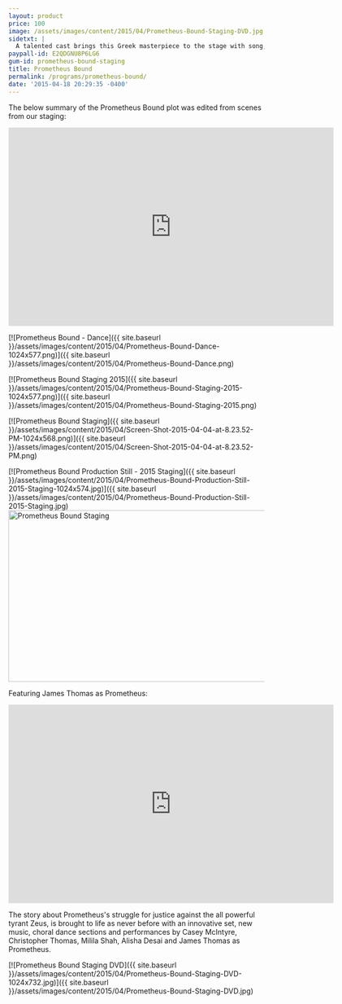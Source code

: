 ```yaml
---
layout: product
price: 100
image: /assets/images/content/2015/04/Prometheus-Bound-Staging-DVD.jpg
sidetxt: |
  A talented cast brings this Greek masterpiece to the stage with song, dance and an innovative set which allows the immortal story about resisting tyranny to come alive. Features Peter Arnott’s audience tested translation.  An innovative set allows for a dance platform on the top of the skēnē building - allowing the chorus of Oceanids to first appear above Prometheus as in the original.
paypall-id: E2QDGNU8P6LG6
gum-id: prometheus-bound-staging
title: Prometheus Bound
permalink: /programs/prometheus-bound/
date: '2015-04-18 20:29:35 -0400'
---
```


The below summary of the Prometheus Bound plot was edited from scenes from our staging:

<iframe id="ytplayer" type="text/html" width="640" height="390"
  src="https://www.youtube.com/embed/playlist?list=PLm2zChNEamqy1S8vNCYj2YJckQ8K0v5Xk&rel=0&amp;modestbranding=1&amp;autohide=1"
  frameborder="0"> </iframe>

[![Prometheus Bound - Dance]({{ site.baseurl }}/assets/images/content/2015/04/Prometheus-Bound-Dance-1024x577.png)]({{ site.baseurl }}/assets/images/content/2015/04/Prometheus-Bound-Dance.png) 

[![Prometheus Bound Staging 2015]({{ site.baseurl }}/assets/images/content/2015/04/Prometheus-Bound-Staging-2015-1024x577.png)]({{ site.baseurl }}/assets/images/content/2015/04/Prometheus-Bound-Staging-2015.png)

[![Prometheus Bound Staging]({{ site.baseurl }}/assets/images/content/2015/04/Screen-Shot-2015-04-04-at-8.23.52-PM-1024x568.png)]({{ site.baseurl }}/assets/images/content/2015/04/Screen-Shot-2015-04-04-at-8.23.52-PM.png)

[![Prometheus Bound Production Still - 2015 Staging]({{ site.baseurl }}/assets/images/content/2015/04/Prometheus-Bound-Production-Still-2015-Staging-1024x574.jpg)]({{ site.baseurl }}/assets/images/content/2015/04/Prometheus-Bound-Production-Still-2015-Staging.jpg) <img class="alignnone size-large wp-image-299" src="{{ site.baseurl }}/assets/images/content/2015/04/Prometheus-Bound-Staging-1024x573.png" alt="Prometheus Bound Staging" width="604" height="337" />

Featuring James Thomas as Prometheus:

<iframe id="ytplayer" type="text/html" width="640" height="390"
  src="https://www.youtube.com/embed/LLkUDTsMRzg?rel=0&amp;modestbranding=1&amp;autohide=1"
  frameborder="0"> </iframe>

The story about Prometheus's struggle for justice against the all powerful tyrant Zeus, is brought to life as never before with an innovative set, new music, choral dance sections and performances by Casey McIntyre, Christopher Thomas, Milila Shah, Alisha Desai and James Thomas as Prometheus.

[![Prometheus Bound Staging DVD]({{ site.baseurl }}/assets/images/content/2015/04/Prometheus-Bound-Staging-DVD-1024x732.jpg)]({{ site.baseurl }}/assets/images/content/2015/04/Prometheus-Bound-Staging-DVD.jpg)